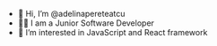 - 👋 Hi, I’m @adelinapereteatcu
- 👩‍💻 I am a Junior Software Developer
- 👀 I’m interested in JavaScript and React framework

<!---
adelinapereteatcu/adelinapereteatcu is a ✨ special ✨ repository because its `README.md` (this file) appears on your GitHub profile.
You can click the Preview link to take a look at your changes.
--->

